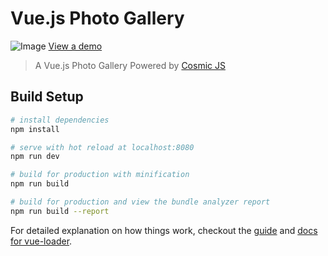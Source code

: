 # Vue.js Photo Gallery
![Image](https://cosmic-s3.imgix.net/c4747e70-785d-11e7-998b-6dbc6e078b76.jpg?w=1000)
[View a demo](https://cosmicjs.com/apps/vuejs-photo-gallery)
> A Vue.js Photo Gallery Powered by [Cosmic JS](https://cosmicjs.com)

## Build Setup

``` bash
# install dependencies
npm install

# serve with hot reload at localhost:8080
npm run dev

# build for production with minification
npm run build

# build for production and view the bundle analyzer report
npm run build --report
```

For detailed explanation on how things work, checkout the [guide](http://vuejs-templates.github.io/webpack/) and [docs for vue-loader](http://vuejs.github.io/vue-loader).
